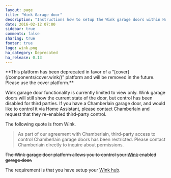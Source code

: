 ```yaml
---
layout: page
title: "Wink Garage door"
description: "Instructions how to setup the Wink garage doors within Home Assistant."
date: 2016-02-12 07:00
sidebar: true
comments: false
sharing: true
footer: true
logo: wink.png
ha_category: Deprecated
ha_release: 0.13
---
```


<p class='note warning'>
**This platform has been deprecated in favor of a "[cover](/components/cover.wink/)" platform and will be removed in the future. Please use the cover platform.**
</p>

Wink garage door functionality is currently limited to view only. Wink garage doors will still show the current state of the door, but control has been disabled for third parties. If you have a Chamberlain garage door, and would like to control it via Home Assistant, please contact Chamberlain and request that they re-enabled third-party control.

The following quote is from Wink.

<blockquote>
As part of our agreement with Chamberlain, third-party access to control Chamberlain garage doors has been restricted. Please contact Chamberlain directly to inquire about permissions.
</blockquote>

~~The Wink garage door platform allows you to control your [Wink](http://www.wink.com/) enabled garage door.~~

The requirement is that you have setup your [Wink hub](/components/wink/).

